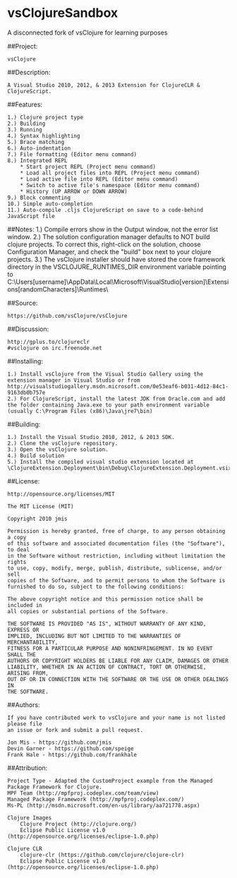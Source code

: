 vsClojureSandbox
================

A disconnected fork of vsClojure for learning purposes

##Project:

	vsClojure

##Description:

	A Visual Studio 2010, 2012, & 2013 Extension for ClojureCLR & ClojureScript.

##Features:

	1.) Clojure project type
	2.) Building
	3.) Running
	4.) Syntax highlighting
	5.) Brace matching
	6.) Auto-indentation
	7.) File formatting (Editor menu command)
	8.) Integrated REPL
		* Start project REPL (Project menu command)
		* Load all project files into REPL (Project menu command)
		* Load active file into REPL (Editor menu command)
		* Switch to active file's namespace (Editor menu command)
		* History (UP ARROW or DOWN ARROW)
	9.) Block commenting
	10.) Simple auto-completion
	11.) Auto-compile .cljs ClojureScript on save to a code-behind JavaScript file

##Notes:
	1.) Compile errors show in the Output window, not the error list window.
	2.) The solution configuration manager defaults to NOT build clojure projects. To correct this, right-click on the solution, choose Configuration Manager, and check the "build" box next to your clojure projects.
	3.) The vsClojure installer should have stored the core framework directory in the VSCLOJURE_RUNTIMES_DIR environment variable pointing to C:\Users\[username]\AppData\Local\Microsoft\VisualStudio\[version]\Extensions\[randomCharacters]\Runtimes\

##Source:

	https://github.com/vsClojure/vsClojure

##Discussion:

	http://gplus.to/clojureclr
	#vsclojure on irc.freenode.net

##Installing:

	1.) Install vsClojure from the Visual Studio Gallery using the extension manager in Visual Studio or from http://visualstudiogallery.msdn.microsoft.com/0e53eaf6-b031-4d12-84c1-9163db0b757e
	2.) For ClojureScript, install the latest JDK from Oracle.com and add the folder containing Java.exe to your path environment variable (usually C:\Program Files (x86)\Java\jre7\bin)

##Building:

	1.) Install the Visual Studio 2010, 2012, & 2013 SDK.
	2.) Clone the vsClojure repository.
	3.) Open the vsClojure solution.
	4.) Build solution
	5.) Install the compiled visual studio extension located at \ClojureExtension.Deployment\bin\Debug\ClojureExtension.Deployment.vsix

##License:

	http://opensource.org/licenses/MIT

	The MIT License (MIT)

	Copyright 2010 jmis

	Permission is hereby granted, free of charge, to any person obtaining a copy
	of this software and associated documentation files (the "Software"), to deal
	in the Software without restriction, including without limitation the rights
	to use, copy, modify, merge, publish, distribute, sublicense, and/or sell
	copies of the Software, and to permit persons to whom the Software is
	furnished to do so, subject to the following conditions:

	The above copyright notice and this permission notice shall be included in
	all copies or substantial portions of the Software.

	THE SOFTWARE IS PROVIDED "AS IS", WITHOUT WARRANTY OF ANY KIND, EXPRESS OR
	IMPLIED, INCLUDING BUT NOT LIMITED TO THE WARRANTIES OF MERCHANTABILITY,
	FITNESS FOR A PARTICULAR PURPOSE AND NONINFRINGEMENT. IN NO EVENT SHALL THE
	AUTHORS OR COPYRIGHT HOLDERS BE LIABLE FOR ANY CLAIM, DAMAGES OR OTHER
	LIABILITY, WHETHER IN AN ACTION OF CONTRACT, TORT OR OTHERWISE, ARISING FROM,
	OUT OF OR IN CONNECTION WITH THE SOFTWARE OR THE USE OR OTHER DEALINGS IN
	THE SOFTWARE.

##Authors:

	If you have contributed work to vsClojure and your name is not listed please file
	an issue or fork and submit a pull request.

	Jon Mis - https://github.com/jmis
	Devin Garner - https://github.com/speige
	Frank Hale - https://github.com/frankhale

##Attribution:

	Project Type - Adapted the CustomProject example from the Managed Package Framework for Clojure.
	MPF Team (http://mpfproj.codeplex.com/team/view)
	Managed Package Framework (http://mpfproj.codeplex.com/)
	Ms-PL (http://msdn.microsoft.com/en-us/library/aa721778.aspx)

	Clojure Images
		Clojure Project (http://clojure.org/)
		Eclipse Public License v1.0 (http://opensource.org/licenses/eclipse-1.0.php)

	Clojure CLR
		clojure-clr (https://github.com/clojure/clojure-clr)
		Eclipse Public License v1.0 (http://opensource.org/licenses/eclipse-1.0.php)
